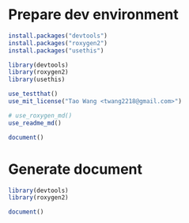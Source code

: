 # Prepare dev environment

```R
install.packages("devtools")
install.packages("roxygen2")
install.packages("usethis")

library(devtools)
library(roxygen2)
library(usethis)

use_testthat()
use_mit_license("Tao Wang <twang2218@gmail.com>")

# use_roxygen_md()
use_readme_md()

document()
```

# Generate document

```R
library(devtools)
library(roxygen2)

document()
```

